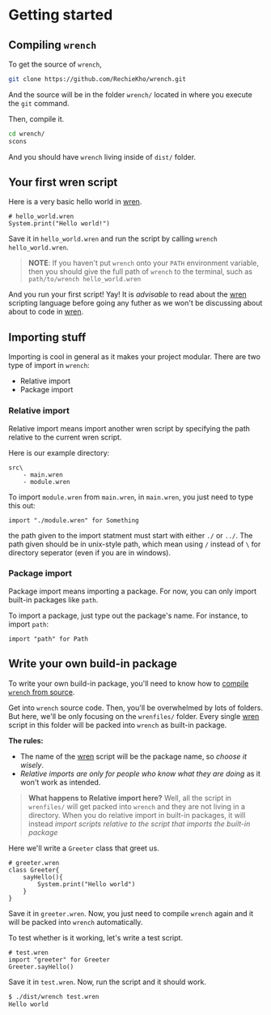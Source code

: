 # Getting started

## Compiling `wrench`
To get the source of `wrench`,
```sh
git clone https://github.com/RechieKho/wrench.git
```
And the source will be in the folder `wrench/` located in where you execute the `git` command.

Then, compile it.
```sh
cd wrench/
scons
```
And you should have `wrench` living inside of `dist/` folder.


## Your first wren script
Here is a very basic hello world in [wren].
```wren
# hello_world.wren
System.print("Hello world!")
```
Save it in `hello_world.wren` and run the script by calling `wrench hello_world.wren`. 

> **NOTE**: If you haven't put `wrench` onto your `PATH` environment variable, then you should give the full path of `wrench` to the terminal, such as `path/to/wrench hello_world.wren`

And you run your first script! Yay! It is *advisable* to read about the [wren] scripting language before going any futher as we won't be discussing about about to code in [wren].

## Importing stuff
Importing is cool in general as it makes your project modular. There are two type of import in `wrench`:

- Relative import
- Package import


### Relative import
Relative import means import another wren script by specifying the path relative to the current wren script.

Here is our example directory:
```
src\
    - main.wren
    - module.wren
```

To import `module.wren` from `main.wren`, in `main.wren`, you just need to type this out:
```wren
import "./module.wren" for Something
```

the path given to the import statment must start with either `./` or `../`. The path given should be in unix-style path, which mean using `/` instead of `\` for directory seperator (even if you are in windows).


### Package import
Package import means importing a package.
For now, you can only import built-in packages like `path`.

To import a package, just type out the package's name. For instance, to import `path`:
```wren
import "path" for Path
```

## Write your own build-in package
To write your own build-in package, you'll need to know how to [compile `wrench` from source](#compiling-wrench).

Get into `wrench` source code. Then, you'll be overwhelmed by lots of folders. But here, we'll be only focusing on the `wrenfiles/` folder. Every single [wren] script in this folder will be packed into `wrench` as built-in package.

**The rules:**

- The name of the [wren] script will be the package name, so *choose it wisely*.
- *Relative imports are only for people who know what they are doing* as it won't work as intended.

> **What happens to Relative import here?** Well, all the script in `wrenfiles/` will get packed into `wrench` and they are not living in a directory. When you do relative import in built-in packages, it will instead *import scripts relative to the script that imports the built-in package*

Here we'll write a `Greeter` class that greet us.
```wren
# greeter.wren
class Greeter{
    sayHello(){
        System.print("Hello world")
    }
}
```
Save it in `greeter.wren`. Now, you just need to compile `wrench` again and it will be packed into `wrench` automatically. 

To test whether is it working, let's write a test script.
```wren
# test.wren
import "greeter" for Greeter
Greeter.sayHello()
```
Save it in `test.wren`. Now, run the script and it should work.
```sh
$ ./dist/wrench test.wren
Hello world
```


[wren]: https://wren.io/